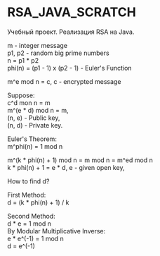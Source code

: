 # RSA_JAVA_SCRATCH  
Учебный проект. Реализация RSA на Java.  

m - integer message  
p1, p2 - random big prime numbers  
n = p1 * p2  
phi(n) = (p1 - 1) x (p2 - 1) - Euler's Function  

m^e mod n = c, c - encrypted message  

Suppose:  
c^d mon n = m  
m^(e * d) mod n = m,  
(n, e) - Public key,  
(n, d) - Private key.  

Euler's Theorem:  
m^phi(n) = 1 mod n  

m^(k * phi(n) + 1) mod n = m mod n = m^ed mod n  
k * phi(n) + 1 = e * d, e - given open key,  

How to find d?  

First Method:  
d = (k * phi(n) + 1) / k  

Second Method:  
d * e = 1 mod n  
By Modular Multiplicative Inverse:  
e * e^(-1) = 1 mod n  
d = e^(-1)  

